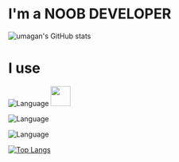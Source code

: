 # I'm a NOOB DEVELOPER
![umagan's GitHub stats](https://github-readme-stats.vercel.app/api?username=ganwooma&show_icons=true&theme=radical)

# I use
![Language](https://img.shields.io/badge/Language-CSharp-purple)
<img src="https://cdn.simpleicons.org/csharp/239120" width="40"/>

![Language](https://img.shields.io/badge/Language-JAVA-orange)

![Language](https://img.shields.io/badge/Language-Python-blue)

[![Top Langs](https://github-readme-stats.vercel.app/api/top-langs/?username=ganwooma&layout=compact&theme=tokyonight)](https://github.com/anuraghazra/github-readme-stats)
